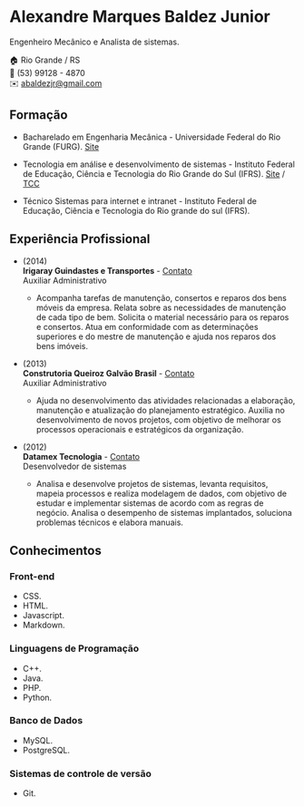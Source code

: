 # Alexandre Marques Baldez Junior
Engenheiro Mecânico e Analista de sistemas.

:house:    Rio Grande / RS <br>
:iphone:   (53) 99128 - 4870 <br>
:envelope: abaldezjr@gmail.com

## Formação
* Bacharelado em Engenharia Mecânica - Universidade Federal do Rio Grande (FURG). [Site](https://ee.furg.br/graduacao/engenharia-mecanica-empresarial)

* Tecnologia em análise e desenvolvimento de sistemas - Instituto Federal de Educação, Ciência e Tecnologia do Rio Grande do Sul (IFRS). [Site](http://divcomp.riogrande.ifrs.edu.br/superior) / [TCC](https://github.com/abaldezjr/abaldezjr/blob/main/Sistema%20Inteligente%20de%20Monitoramento%20de%20Frotas%20de%20Ônibus.pdf)

* Técnico Sistemas para internet e intranet - Instituto Federal de Educação, Ciência e Tecnologia do Rio grande do sul (IFRS).

## Experiência Profissional
* (2014) <br>
**Irigaray Guindastes e Transportes** - [Contato](https://www.grupoirigaray.com.br/contato) <br>
Auxiliar Administrativo
  * Acompanha tarefas de manutenção, consertos e reparos dos bens móveis da empresa. Relata sobre as necessidades de manutenção de cada tipo de bem. Solicita o material necessário para os reparos e consertos. Atua em conformidade com as determinações superiores e do mestre de manutenção e ajuda nos reparos dos bens imóveis. 

* (2013) <br>
**Construtoria Queiroz Galvão Brasil** - [Contato](https://construtoraqueirozgalvao.com.br/contato/fale-conosco/) <br>
Auxiliar Administrativo
  * Ajuda no desenvolvimento das atividades relacionadas a elaboração, manutenção e atualização do planejamento estratégico. Auxilia no desenvolvimento de novos projetos, com objetivo de melhorar os processos operacionais e estratégicos da organização.


* (2012) <br>
**Datamex Tecnologia** - [Contato](https://www.datamex.com.br/index.php/contato/) <br>
Desenvolvedor de sistemas
  * Analisa e desenvolve projetos de sistemas, levanta requisitos, mapeia processos e realiza modelagem de dados, com objetivo de estudar e implementar sistemas de acordo com as regras de negócio. Analisa o desempenho de sistemas implantados, soluciona problemas técnicos e elabora manuais.

## Conhecimentos

### Front-end
* CSS.
* HTML.
* Javascript.
* Markdown.

### Linguagens de Programação
* C++.
* Java.
* PHP.
* Python.

### Banco de Dados
* MySQL.
* PostgreSQL.

### Sistemas de controle de versão
* Git.